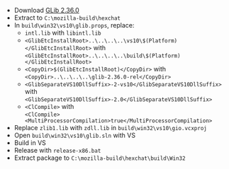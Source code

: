  * Download [GLib 2.36.0](http://ftp.acc.umu.se/pub/gnome/sources/glib/2.36/glib-2.36.0.tar.xz)
 * Extract to `C:\mozilla-build\hexchat`
 * In `build\win32\vs10\glib.props`, replace:
	* `intl.lib` with `libintl.lib`
	* `<GlibEtcInstallRoot>..\..\..\..\vs10\$(Platform)</GlibEtcInstallRoot>` with  
`<GlibEtcInstallRoot>..\..\..\..\build\$(Platform)</GlibEtcInstallRoot>`
	* `<CopyDir>$(GlibEtcInstallRoot)</CopyDir>` with  
`<CopyDir>..\..\..\..\glib-2.36.0-rel</CopyDir>`
	* `<GlibSeparateVS10DllSuffix>-2-vs10</GlibSeparateVS10DllSuffix>` with  
`<GlibSeparateVS10DllSuffix>-2.0</GlibSeparateVS10DllSuffix>`
	* `<ClCompile>` with  
`<ClCompile><MultiProcessorCompilation>true</MultiProcessorCompilation>`
 * Replace `zlib1.lib` with `zdll.lib` in `build\win32\vs10\gio.vcxproj`
 * Open `build\win32\vs10\glib.sln` with VS
 * Build in VS
 * Release with `release-x86.bat`
 * Extract package to `C:\mozilla-build\hexchat\build\Win32`
